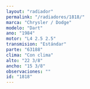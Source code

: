 ```yaml
---
layout: "radiador"
permalink: "/radiadores/1818/"
marca: "Chrysler / Dodge"
modelo: "Dart"
ano: "1984"
motor: "L4 2.5 2.5"
transmision: "Estándar"
parte: "63188"
clima: "Con clima"
alto: "22 3/8"
ancho: "15 3/8"
observaciones: ""
id: "1818"
---
```


